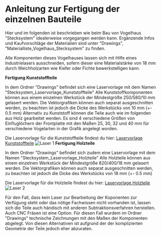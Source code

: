 # Anleitung zur Fertigung der einzelnen Bauteile

Hier und im folgenden ist beschrieben wie beim Bau von Vogelhaus "Stecksystem" idealerweise vorgegangen werden kann. Ergänzende Infos und Kaufvorschläge der Materialien sind unter "Drawings", "Materialliste_Vogelhaus_Stecksystem" zu finden. 

Alle Komponenten dieses Vogelhauses lassen sich mit Hilfe eines Industrielasers ausschneiden, sofern dieser eine Materialstärke von 18 mm durch Weichholzarten wie Kiefer oder Fichte bewerkstelligen kann. 

__Fertigung Kunststoffteile__

In dem Ordner "Drawings" befindet sich eine Laservorlage mit dem Namen "Stecksystem_Laservorlage_Kunststoffteile" Alle Kunststoffkomponenten können aus einem einzelnen Werkstück der Mindestgröße 250/580/10 mm gelasert werden. Die Vektorgrafiken können auch separat ausgeschnitten werden, zu beachten ist jedoch die Dicke des Werkstücks von 10 mm (+- 0.5 mm) Alternativ zu Kunststoff können die Teile auch wie im folgenden aus Holz gearbeitet werden. Es sind 4 verschiedene Größen von Einfluglöchern der Frontplatte mit den Maßen 25, 30, 32 und 40 mm für verschiedene Vogelarten in der Grafik angelegt worden.  

Die Laservorlage für die Kunststoffteile findest du hier: 
[Laservorlage Kunststoffteile](../Documentation/Drawings/Stecksystem_Laservorlage_Kunststoffteile.svg)
![Laser 1](https://github.com/user-attachments/assets/efa8e90a-7ef8-4273-8393-a3f5bdef1b5b)
__Fertigung Holzteile__

In dem Ordner "Drawings" befindet sich zudem eine Laservorlage mit dem Namen "Stecksystem_Laservorlage_Holzteile" Alle Holzteile können aus einem einzelnen Werkstück der Mindestgröße 820/400/18 mm gelasert werden. Die Vektorgrafiken können auch separat ausgeschnitten werden, zu beachten ist jedoch die Dicke des Werkstücks von 18 mm (+- 0.5 mm)  

Die Laservorlage für die Holzteile findest du hier: [Laservorlage Holzteile](../Drawings/Stecksystem_Laservorlage_Kunststoffteile.svg)
![Laser 2](https://github.com/user-attachments/assets/a77aeb4d-b1e9-462b-89da-4928a6b1475e)

Für den Fall, dass kein Laser zur Bearbeitung der Koponenten zur Verfügung steht oder das nötige Fachwissen nicht vorhanden ist, lassen sich die Teile auch händisch mit anderen Subtraktionsverfahren herstellen. Auch CNC Fräsen ist eine Option. Für diesen Fall wurdem im Ordner "Drawings" technische Zeichnungen mit den Maßen der Komponenten abgelegt. Von diesen Alternativen ist aufgrund der der komplizierten Geometrie der Teile jedoch eher abzuraten.  


